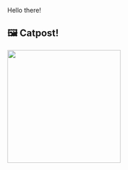 Hello there!



## 🖼️ Catpost!

<sub>
    <img src="https://cdn2.thecatapi.com/images/AKu51NjtG.jpg" height="256">
</sub>


